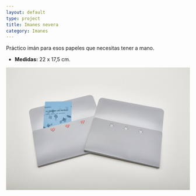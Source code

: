 ```yaml
---
layout: default
type: project
title: Imanes nevera
category: Imanes
---
```


Práctico imán para esos papeles que necesitas tener a mano.

- **Medidas:** 22 x 17,5 cm.

![](01.jpg)

